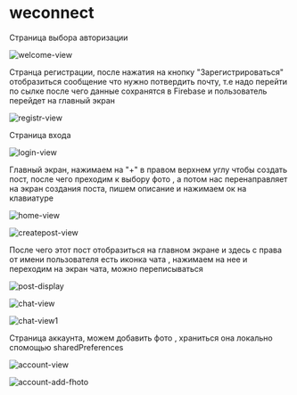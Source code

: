 # weconnect


Страница выбора авторизации

![welcome-view](https://user-images.githubusercontent.com/97756428/186725471-5dae9238-00d4-45d7-bc2d-af94a6bb202d.png)

Странца регистрации, после нажатия на кнопку "Зарегистрироваться" отобразиться сообщение что нужно потвердить почту, т.е надо перейти по сылке после чего данные сохранятся в Firebase и пользователь перейдет на главный экран

![registr-view](https://user-images.githubusercontent.com/97756428/186725700-8d312090-b170-49ab-a330-cc1689064b96.png)

Страница входа

![login-view](https://user-images.githubusercontent.com/97756428/186725786-e46efdbb-4974-464a-8251-ef6f27370b4a.png)

Главный экран, нажимаем на "+" в правом верхнем углу чтобы создать пост, после чего преходим к выбору фото , а потом нас перенаправляет на экран создания поста, пишем описание и нажимаем ок на клавиатуре

![home-view](https://user-images.githubusercontent.com/97756428/186726245-f60a3e0d-2900-46c2-8a34-bf336fc9499f.png)

![createpost-view](https://user-images.githubusercontent.com/97756428/186726353-7f4894c8-1993-4031-bfd7-b4ed9423ef45.png)

После чего этот пост отобразиться на главном экране и здесь с права от имени пользователя есть иконка чата , нажимаем на нее и переходим на экран чата, можно переписываться

![post-display](https://user-images.githubusercontent.com/97756428/186726631-9a61f102-a5db-4495-a9d7-46ec4057f8f0.png)

![chat-view](https://user-images.githubusercontent.com/97756428/186726768-82ec03f5-7aee-4c7e-b44d-3f6db125c797.png)

![chat-view1](https://user-images.githubusercontent.com/97756428/186726773-83736e14-b827-4789-b6d1-7b849b57d2bc.png)

Страница аккаунта, можем добавить фото , храниться она локально спомощью sharedPreferences

![account-view](https://user-images.githubusercontent.com/97756428/186725984-0070261b-0847-449c-8cdd-503e8ad1e055.png)

![account-add-fhoto](https://user-images.githubusercontent.com/97756428/186726951-05061819-780d-49a2-b02e-a9264e272867.png)








